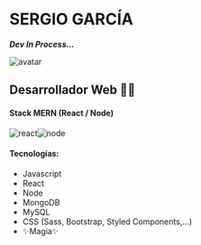 # SERGIO GARCÍA
**_Dev In Process..._**

![avatar](https://res.cloudinary.com/dy9zlaudk/image/upload/v1666545056/PhotoRoom-20220917_163759_urtqsr_1_lvyare.png)

## Desarrollador Web 👨‍💻
#### Stack MERN (React / Node) 
![react](https://images.pexels.com/photos/11035471/pexels-photo-11035471.jpeg?auto=compress&cs=tinysrgb&w=300)![node](https://images.pexels.com/photos/11035380/pexels-photo-11035380.jpeg?auto=compress&cs=tinysrgb&w=300)

#### Tecnologías:

- Javascript
- React
- Node
- MongoDB
- MySQL
- CSS (Sass, Bootstrap, Styled Components,...)
- ✨Magia✨

